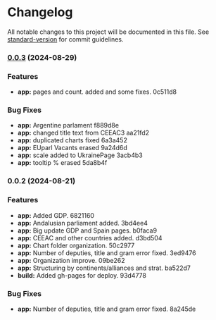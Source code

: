 # Changelog

All notable changes to this project will be documented in this file. See [standard-version](https://github.com/conventional-changelog/standard-version) for commit guidelines.

### [0.0.3](///compare/v0.0.2...v0.0.3) (2024-08-29)


### Features

* **app:** pages and count. added and some fixes. 0c511d8


### Bug Fixes

* **app:** Argentine parlament f889d8e
* **app:** changed title text  from CEEAC3 aa21fd2
* **app:** duplicated charts fixed 6a3a452
* **app:** EUparl Vacants erased 9a24d6d
* **app:** scale added to UkrainePage 3acb4b3
* **app:** tooltip % erased 5da8b4f

### 0.0.2 (2024-08-21)


### Features

* **app:** Added GDP. 6821160
* **app:** Andalusian parliament added. 3bd4ee4
* **app:** Big update GDP and Spain pages. b0faca9
* **app:** CEEAC and other countries added. d3bd504
* **app:** Chart folder organization. 50c2977
* **app:** Number of deputies, title and gram error fixed. 3ed9476
* **app:** Organization improve. 09be262
* **app:** Structuring by continents/alliances and strat. ba522d7
* **build:** Added gh-pages for deploy. 93d4778


### Bug Fixes

* **app:** Number of deputies, title and gram error fixed. 8a245de
